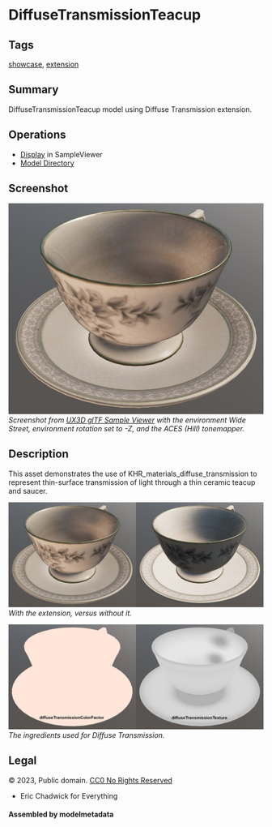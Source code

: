 # DiffuseTransmissionTeacup

## Tags

[showcase](../../Models-showcase.md), [extension](../../Models-extension.md)

## Summary

DiffuseTransmissionTeacup model using Diffuse Transmission extension.

## Operations

* [Display](https://github.khronos.org/glTF-Sample-Viewer-Release/?model=https://raw.GithubUserContent.com/KhronosGroup/glTF-Sample-Assets/main/./Models/DiffuseTransmissionTeacup/glTF/DiffuseTransmissionTeacup.gltf) in SampleViewer
* [Model Directory](./)

## Screenshot

![Screenshot from glTF Sample Viewer](screenshot/screenshot_Large.jpg)
<br/>_Screenshot from [UX3D glTF Sample Viewer](https://gltf.ux3d.io/) with the environment Wide Street, environment rotation set to -Z, and the ACES (Hill) tonemapper._

## Description

This asset demonstrates the use of KHR_materials_diffuse_transmission to represent thin-surface transmission of light through a thin ceramic teacup and saucer. 

![With the extension, versus without it.](screenshot/with-vs-without.jpg)
<br/>_With the extension, versus without it._

![The ingredients used for Diffuse Transmission](screenshot/diffuse-transmission-features.jpg)
<br/>_The ingredients used for Diffuse Transmission._

## Legal

&copy; 2023, Public domain. [CC0 No Rights Reserved](https://creativecommons.org/share-your-work/public-domain/cc0)

 - Eric Chadwick for Everything

#### Assembled by modelmetadata